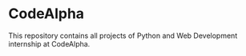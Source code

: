 # CodeAlpha
This repository contains all projects of Python and Web Development internship at CodeAlpha.
